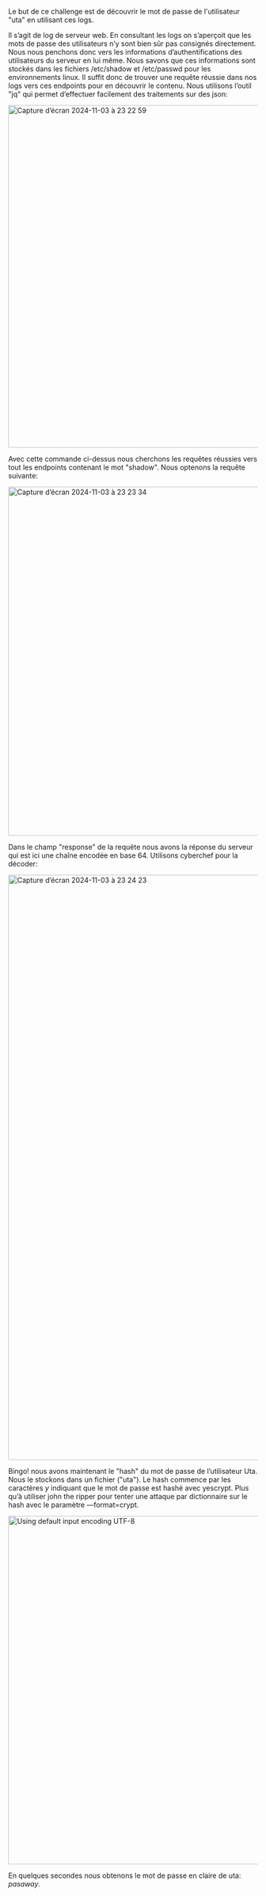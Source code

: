 Le but de ce challenge est de découvrir le mot de passe de l'utilisateur "uta" en utilisant ces logs. 

Il s’agit de log de serveur web. En consultant les logs on s’aperçoit que les mots de passe des utilisateurs n’y sont bien sûr pas consignés directement. Nous nous penchons donc vers les informations d’authentifications des utilisateurs du serveur en lui même. Nous savons que ces informations sont stockés dans les fichiers /etc/shadow et /etc/passwd pour les environnements linux. Il suffit donc de trouver une requête réussie dans nos logs vers ces endpoints pour en découvrir le contenu.
Nous utilisons l’outil "jq" qui permet d’effectuer facilement des traitements sur des json:

<img width="692" alt="Capture d’écran 2024-11-03 à 23 22 59" src="https://github.com/user-attachments/assets/14019357-81ec-4741-939c-3c6f4f211023">

Avec cette commande ci-dessus nous cherchons les requêtes réussies vers tout les endpoints contenant le mot "shadow". Nous optenons la requête suivante:

<img width="705" alt="Capture d’écran 2024-11-03 à 23 23 34" src="https://github.com/user-attachments/assets/16da74c8-2849-48a4-ac7d-2fd6a8505a1b">

Dans le champ "response" de la requête nous avons la réponse du serveur qui est ici une chaîne encodée en base 64. Utilisons cyberchef pour la décoder: 

<img width="1182" alt="Capture d’écran 2024-11-03 à 23 24 23" src="https://github.com/user-attachments/assets/bcbedf99-48b4-499f-8155-4269bb341cdb">

Bingo! nous avons maintenant le "hash" du mot de passe de l’utilisateur Uta. Nous le stockons dans un fichier ("uta"). 
Le hash commence par les caractères $y$ indiquant que le mot de passe est hashé avec yescrypt. Plus qu’à utiliser john the ripper pour tenter une attaque par dictionnaire sur le hash avec le paramètre —format=crypt.

<img width="704" alt="Using default input encoding UTF-8" src="https://github.com/user-attachments/assets/03efd6e4-8e63-49e4-8c4f-3183e289272f">

En quelques secondes nous obtenons le mot de passe en claire de uta: *pasaway*.
